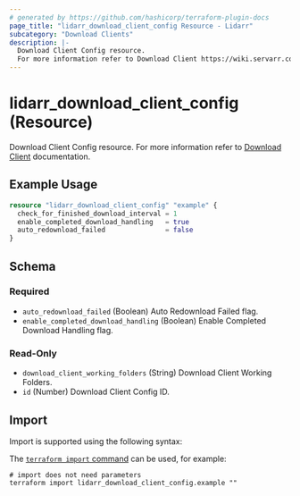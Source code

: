 ```yaml
---
# generated by https://github.com/hashicorp/terraform-plugin-docs
page_title: "lidarr_download_client_config Resource - Lidarr"
subcategory: "Download Clients"
description: |-
  Download Client Config resource.
  For more information refer to Download Client https://wiki.servarr.com/lidarr/settings#completed-download-handling documentation.
---
```


# lidarr_download_client_config (Resource)

<!-- subcategory:Download Clients -->
Download Client Config resource.
For more information refer to [Download Client](https://wiki.servarr.com/lidarr/settings#completed-download-handling) documentation.

## Example Usage

```terraform
resource "lidarr_download_client_config" "example" {
  check_for_finished_download_interval = 1
  enable_completed_download_handling   = true
  auto_redownload_failed               = false
}
```

<!-- schema generated by tfplugindocs -->
## Schema

### Required

- `auto_redownload_failed` (Boolean) Auto Redownload Failed flag.
- `enable_completed_download_handling` (Boolean) Enable Completed Download Handling flag.

### Read-Only

- `download_client_working_folders` (String) Download Client Working Folders.
- `id` (Number) Download Client Config ID.

## Import

Import is supported using the following syntax:

The [`terraform import` command](https://developer.hashicorp.com/terraform/cli/commands/import) can be used, for example:

```shell
# import does not need parameters
terraform import lidarr_download_client_config.example ""
```
